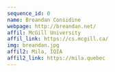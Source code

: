 ```yaml
---
sequence_id: 0
name: Breandan Considine
webpage: http://breandan.net/
affil: McGill University
affil_link: https://cs.mcgill.ca/
img: breandan.jpg
affil2: Mila, IQIA
affil2_link: https://mila.quebec
---
```


